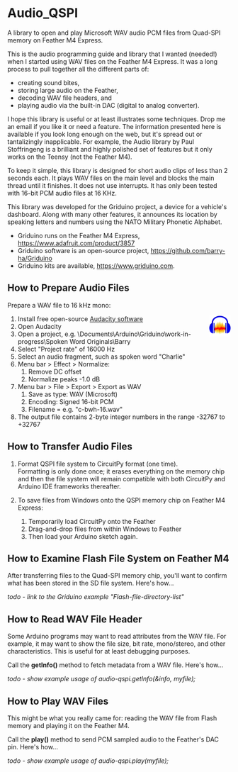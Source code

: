 # Audio_QSPI
A library to open and play Microsoft WAV audio PCM files from Quad-SPI memory on Feather M4 Express.

This is the audio programming guide and library that I wanted (needed!) when I started using WAV files on the Feather M4 Express. It was a long process to pull together all the different parts of:

   - creating sound bites, 
   - storing large audio on the Feather,
   - decoding WAV file headers, and 
   - playing audio via the built-in DAC (digital to analog converter).

I hope this library is useful or at least illustrates some techniques. Drop me an email if you like it or need a feature. The information presented here is available if you look long enough on the web, but it's spread out or tantalizingly inapplicable. For example, the Audio library by Paul Stoffringeng is a brilliant and highly polished set of features but it only works on the Teensy (not the Feather M4).

To keep it simple, this library is designed for short audio clips of less than 2 seconds each. It plays WAV files on the main level and blocks the main thread until it finishes. It does not use interrupts. It has only been tested with 16-bit PCM audio files at 16 KHz.

This library was developed for the Griduino project, a device for a vehicle's dashboard. Along with many other features, it announces its location by speaking letters and numbers using the NATO Military Phonetic Alphabet.

   - Griduino runs on the Feather M4 Express, https://www.adafruit.com/product/3857
   - Griduino software is an open-source project, https://github.com/barry-ha/Griduino
   - Griduino kits are available, https://www.griduino.com.

## How to Prepare Audio Files
Prepare a WAV file to 16 kHz mono:

1. Install free open-source [Audacity software](https://www.audacityteam.org/download/) <img align="right" src="img/audacity_logo.png" width="10%" height="10%" alt="logo" title="Audacity Logo"/>
1. Open Audacity
1. Open a project, e.g. \Documents\Arduino\Griduino\work-in-progress\Spoken Word Originals\Barry
1. Select "Project rate" of 16000 Hz
1. Select an audio fragment, such as spoken word "Charlie"
1. Menu bar > Effect > Normalize:
   1. Remove DC offset
   1. Normalize peaks -1.0 dB
1. Menu bar > File > Export > Export as WAV
   1. Save as type: WAV (Microsoft)
   1. Encoding: Signed 16-bit PCM
   1. Filename = e.g. "c-bwh-16.wav"
1. The output file contains 2-byte integer numbers in the range -32767 to +32767

## How to Transfer Audio Files
1. Format QSPI file system to CircuitPy format (one time).<br/>Formatting is only done once; it erases everything on the memory chip and then the file system will remain compatible with both CircuitPy and Arduino IDE frameworks thereafter.

1. To save files from Windows onto the QSPI memory chip on Feather M4 Express:
   1. Temporarily load CircuitPy onto the Feather
   1. Drag-and-drop files from within Windows to Feather
   1. Then load your Arduino sketch again.
   
## How to Examine Flash File System on Feather M4
After transferring files to the Quad-SPI memory chip, you'll want to confirm what has been stored in the SD file system. Here's how...

_todo - link to the Griduino example "Flash-file-directory-list"_

## How to Read WAV File Header
Some Arduino programs may want to read attributes from the WAV file. For example, it may want to show the file size, bit rate, mono/stereo, and other characteristics. This is useful for at least debugging purposes. 

Call the **getInfo()** method to fetch metadata from a WAV file. Here's how...

_todo - show example usage of audio-qspi.getInfo(&info, myfile);_

## How to Play WAV Files
This might be what you really came for: reading the WAV file from Flash memory and playing it on the Feather M4.

Call the **play()** method to send PCM sampled audio to the Feather's DAC pin. Here's how...

_todo - show example usage of audio-qspi.play(myfile);_


